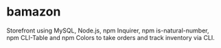 # bamazon
Storefront using MySQL, Node.js, npm Inquirer, npm is-natural-number, npm CLI-Table and npm Colors to take orders and track inventory via CLI.
